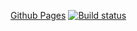 [Github Pages](https://cunodngaf.github.io/Loading-Styling-FE/)
[![Build status](https://ci.appveyor.com/api/projects/status/29v2yi0hfa22wb4s/branch/main?svg=true)](https://ci.appveyor.com/project/CunoDnGaF/loading-styling-fe/branch/main)
